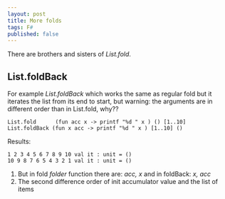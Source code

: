 ```yaml
---
layout: post
title: More folds
tags: F#
published: false
---
```

There are brothers and sisters of *List.fold*.

List.foldBack
----------

For example *List.foldBack* which works the same as regular fold but it iterates the list from its end to start, but warning: the arguments are in different order than in List.fold, why??

```F#
List.fold      (fun acc x -> printf "%d " x ) () [1..10]
List.foldBack (fun x acc -> printf "%d " x ) [1..10] ()
```

Results:

```F#
1 2 3 4 5 6 7 8 9 10 val it : unit = ()
10 9 8 7 6 5 4 3 2 1 val it : unit = ()
```

1. But in fold *folder* function there are: *acc, x* and in foldBack: *x, acc*
1. The second difference order of init accumulator value and the list of items

